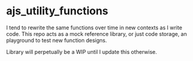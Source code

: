 # ajs_utility_functions
I tend to rewrite the same functions over time in new contexts as I write code. This repo acts as a mock reference library, or just code storage, an playground to test new function designs. 

Library will perpetually be a WIP until I update this otherwise. 
